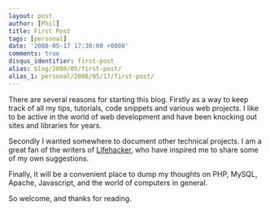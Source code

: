 ```yaml
---
layout: post
author: [Phil]
title: First Post
tags: [personal]
date: '2008-05-17 17:30:00 +0000'
comments: true
disqus_identifier: first-post
alias: blog/2008/05/first-post/
alias_1: personal/2008/05/17/first-post/
---
```


There are several reasons for starting this blog. Firstly as a way to keep track of all my tips,
tutorials, code snippets and various web projects. I like to be active in the world of web development
and have been knocking out sites and libraries for years.

Secondly I wanted somewhere to document other technical projects. I am a great fan of the writers of [Lifehacker](http://lifehacker.com/), who have inspired me to share some of my own suggestions.

Finally, it will be a convenient place to dump my thoughts on PHP, MySQL, Apache, Javascript, and the world of computers in general.

So welcome, and thanks for reading.
